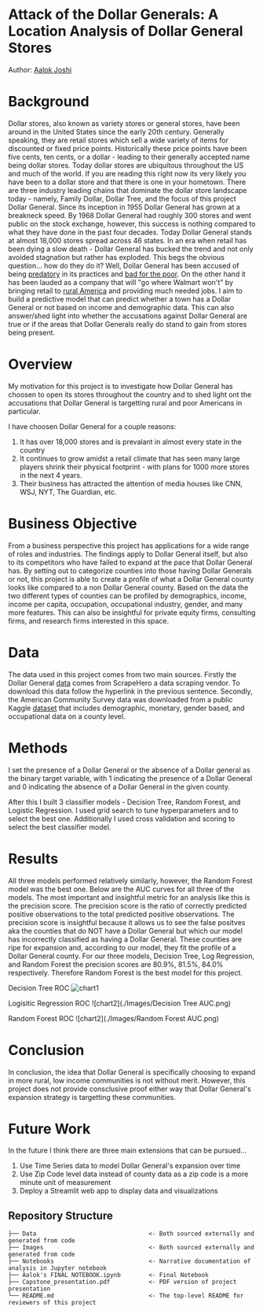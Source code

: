 # Attack of the Dollar Generals: A Location Analysis of Dollar General Stores
Author: [Aalok Joshi](https://www.linkedin.com/in/aalokjoshi113/) 
# Background
Dollar stores, also known as variety stores or general stores, have been around in the United States since the early 20th century. Generally speaking, they are retail stores which sell a wide variety of items for discounted or fixed price points. Historically these price points have been five cents, ten cents, or a dollar - leading to their generally accepted name being dollar stores. 
Today dollar stores are ubiquitous throughout the US and much of the world. If you are reading this right now its very likely you have been to a dollar store and that there is one in your hometown. There are three industry leading chains that dominate the dollar store landscape today - namely, Family Dollar, Dollar Tree, and the focus of this project Dollar General. Since its inception in 1955 Dollar General has grown at a breakneck speed. By 1968 Dollar General had roughly 300 stores and went public on the stock exchange, however, this success is nothing compared to what they have done in the past four decades. Today Dollar General stands at almost 18,000 stores spread across 46 states. In an era when retail has been dying a slow death - Dollar General has bucked the trend and not only avoided stagnation but rather has exploded. This begs the obvious question... how do they do it?
Well, Dollar General has been accused of being [predatory](https://slate.com/business/2021/07/dollar-general-food-deserts-grocery-stores.html) in its practices and [bad for the poor](https://www.cnn.com/2019/07/19/business/dollar-general-opposition/index.html). On the other hand it has been lauded as a company that will "go where Walmart won't" by bringing retail to [rural America](https://www.theguardian.com/business/2018/aug/13/dollar-general-walmart-buhler-haven-kansas) and providing much needed jobs. I aim to build a predictive model that can predict whether a town has a Dollar General or not based on income and demographic data. This can also answer/shed light into whether the accusations against Dollar General are true or if the areas that Dollar Generals really do stand to gain from stores being present.

# Overview
My motivation for this project is to investigate how Dollar General has choosen to open its stores throughout the country and to shed light ont the accusations that Dollar General is targetting rural and poor Americans in particular. 

I have choosen Dollar General for a couple reasons:
1. It has over 18,000 stores and is prevalant in almost every state in the country
2. It continues to grow amidst a retail climate that has seen many large players shrink their physical footprint - with plans for 1000 more stores in the next 4 years.
3. Their business has attracted the attention of media houses like CNN, WSJ, NYT, The Guardian, etc. 

# Business Objective
From a business perspective this project has applications for a wide range of roles and industries. The findings apply to Dollar General itself, but also to its competitors who have failed to expand at the pace that Dollar General has. By setting out to categorize counties into those having Dollar Generals or not, this project is able to create a profile of what a Dollar General county looks like compared to a non Dollar General county. Based on the data the two different types of counties can be profiled by demographics, income, income per capita, occupation, occupational industry, gender, and many more features. This can also be insightful for private equity firms, consulting firms, and research firms interested in this space. 


# Data
The data used in this project comes from two main sources. Firstly the Dollar General [data](https://www.scrapehero.com/store/product/dollar-store-locations-in-the-usa/) comes from ScrapeHero a data scraping vendor. To download this data follow the hyperlink in the previous sentence. Secondly, the American Community Survey data was downloaded from a public Kaggle [dataset](https://www.kaggle.com/muonneutrino/us-census-demographic-data?select=acs2017_county_data.csv) that includes demographic, monetary, gender based, and occupational data on a county level.

# Methods
I set the presence of a Dollar General or the absence of a Dollar general as the binary target variable, with 1 indicating the presence of a Dollar General and 0 indicating the absence of a Dollar General in the given county.

After this I built 3 classifier models - Decision Tree, Random Forest, and Logistic Regression. I used grid search to tune hyperparameters and to select the best one. Additionally I used cross validation and scoring to select the best classifier model.

# Results
All three models performed relatively similarly, however, the Random Forest model was the best one. Below are the AUC curves for all three of the models. The most important and insightful metric for an analysis like this is the precision score. The precision score is the ratio of correctly predicted positive observations to the total predicted positive observations. The precision score is insightful because it allows us to see the false positves aka the counties that do NOT have a Dollar General but which our model has incorrectly classified as having a Dollar General. These counties are ripe for expansion and, according to our model, they fit the profile of a Dollar General county. For our three models, Decision Tree, Log Regression, and Random Forest the precision scores are 80.9%, 81.5%, 84.0% respectively. Therefore Random Forest is the best model for this project. 

Decision Tree ROC
![chart1](https://github.com/AalokJ/FlatironFP/blob/main/Images/Decision%20Tree%20AUC.png)

Logisitic Regression ROC
![chart2](./Images/Decision Tree AUC.png)

Random Forest ROC
![chart2](./Images/Random Forest AUC.png)

# Conclusion
In conclusion, the idea that Dollar General is specifically choosing to expand in more rural, low income communities is not without merit. However, this project does not provide consclusive proof either way that Dollar General's expansion strategy is targetting these communities. 

# Future Work
In the future I think there are three main extensions that can be pursued...
1) Use Time Series data to model Dollar General's expansion over time
2) Use Zip Code level data instead of county data as a zip code is a more minute unit of measurement
3) Deploy a Streamlit web app to display data and visualizations

## Repository Structure
```
├── Data                                <- Both sourced externally and generated from code
├── Images                              <- Both sourced externally and generated from code
├── Notebooks                           <- Narrative documentation of analysis in Jupyter notebook
├── Aalok's FINAL NOTEBOOK.ipynb        <- Final Notebook 
├── Capstone_presentation.pdf           <- PDF version of project presentation
└── README.md                           <- The top-level README for reviewers of this project
